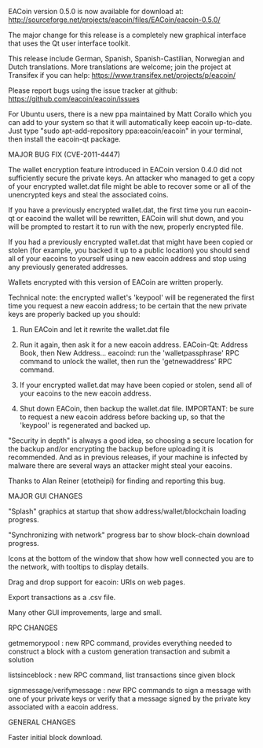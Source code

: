 EACoin version 0.5.0 is now available for download at:
http://sourceforge.net/projects/eacoin/files/EACoin/eacoin-0.5.0/

The major change for this release is a completely new graphical interface that uses the Qt user interface toolkit.

This release include German, Spanish, Spanish-Castilian, Norwegian and Dutch translations. More translations are welcome; join the project at Transifex if you can help:
https://www.transifex.net/projects/p/eacoin/

Please report bugs using the issue tracker at github:
https://github.com/eacoin/eacoin/issues

For Ubuntu users, there is a new ppa maintained by Matt Corallo which you can add to your system so that it will automatically keep eacoin up-to-date.  Just type "sudo apt-add-repository ppa:eacoin/eacoin" in your terminal, then install the eacoin-qt package.

MAJOR BUG FIX  (CVE-2011-4447)

The wallet encryption feature introduced in EACoin version 0.4.0 did not sufficiently secure the private keys. An attacker who
managed to get a copy of your encrypted wallet.dat file might be able to recover some or all of the unencrypted keys and steal the
associated coins.

If you have a previously encrypted wallet.dat, the first time you run eacoin-qt or eacoind the wallet will be rewritten, EACoin will
shut down, and you will be prompted to restart it to run with the new, properly encrypted file.

If you had a previously encrypted wallet.dat that might have been copied or stolen (for example, you backed it up to a public
location) you should send all of your eacoins to yourself using a new eacoin address and stop using any previously generated addresses.

Wallets encrypted with this version of EACoin are written properly.

Technical note: the encrypted wallet's 'keypool' will be regenerated the first time you request a new eacoin address; to be certain that the
new private keys are properly backed up you should:

1. Run EACoin and let it rewrite the wallet.dat file

2. Run it again, then ask it for a new eacoin address.
EACoin-Qt: Address Book, then New Address...
eacoind: run the 'walletpassphrase' RPC command to unlock the wallet,  then run the 'getnewaddress' RPC command.

3. If your encrypted wallet.dat may have been copied or stolen, send  all of your eacoins to the new eacoin address.

4. Shut down EACoin, then backup the wallet.dat file.
IMPORTANT: be sure to request a new eacoin address before backing up, so that the 'keypool' is regenerated and backed up.

"Security in depth" is always a good idea, so choosing a secure location for the backup and/or encrypting the backup before uploading it is recommended. And as in previous releases, if your machine is infected by malware there are several ways an attacker might steal your eacoins.

Thanks to Alan Reiner (etotheipi) for finding and reporting this bug.

MAJOR GUI CHANGES

"Splash" graphics at startup that show address/wallet/blockchain loading progress.

"Synchronizing with network" progress bar to show block-chain download progress.

Icons at the bottom of the window that show how well connected you are to the network, with tooltips to display details.

Drag and drop support for eacoin: URIs on web pages.

Export transactions as a .csv file.

Many other GUI improvements, large and small.

RPC CHANGES

getmemorypool : new RPC command, provides everything needed to construct a block with a custom generation transaction and submit a solution

listsinceblock : new RPC command, list transactions since given block

signmessage/verifymessage : new RPC commands to sign a message with one of your private keys or verify that a message signed by the private key associated with a eacoin address.

GENERAL CHANGES

Faster initial block download.
